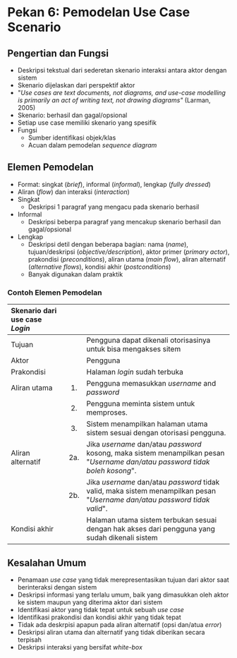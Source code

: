 # Pekan 6: Pemodelan Use Case Scenario

## Pengertian dan Fungsi

- Deskripsi tekstual dari sederetan skenario interaksi antara aktor dengan sistem
- Skenario dijelaskan dari perspektif aktor
- "*Use cases are text documents, not diagrams, and use-case modelling is primarily an act of writing text, not drawing diagrams"* (Larman, 2005)
- Skenario: berhasil dan gagal/opsional
- Setiap use case memiliki skenario yang spesifik
- Fungsi
  - Sumber identifikasi objek/klas
  - Acuan dalam pemodelan *sequence diagram*

## Elemen Pemodelan

- Format: singkat (*brief*), informal (*informal*), lengkap (*fully dressed*)
- Aliran (*flow*) dan interaksi (*interaction*)
- Singkat
  - Deskripsi 1 paragraf yang mengacu pada skenario berhasil
- Informal
  - Deskripsi beberpa paragraf yang mencakup skenario berhasil dan gagal/opsional
- Lengkap
  - Deskripsi detil dengan beberapa bagian: nama (*name*), tujuan/deskripsi (*objective/description*), aktor primer (*primary actor*), prakondisi (*preconditions*), aliran utama (*main flow*), aliran alternatif (*alternative flows*), kondisi akhir (*postconditions*)
  - Banyak digunakan dalam praktik

### Contoh Elemen Pemodelan

|Skenario dari use case *Login*|||
|:---|:---:|:---|
|Tujuan||Pengguna dapat dikenali otorisasinya untuk bisa mengakses sitem|
|Aktor||Pengguna|
|Prakondisi||Halaman *login* sudah terbuka|
|Aliran utama|1.|Pengguna memasukkan *username* and *password*|
||2.|Pengguna meminta sistem untuk memproses.|
||3.|Sistem menampilkan halaman utama sistem sesuai dengan otorisasi pengguna.|
|Aliran alternatif|2a.|Jika *username* dan/atau *password* kosong, maka sistem menampilkan pesan "*Username dan/atau password tidak boleh kosong*".|
||2b.|Jika *username* dan/atau *password* tidak valid, maka sistem menampilkan pesan "*Username dan/atau password tidak valid*".|
|Kondisi akhir||Halaman utama sistem terbukan sesuai dengan hak akses dari pengguna yang sudah dikenali sistem|

## Kesalahan Umum

- Penamaan *use case* yang tidak merepresentasikan tujuan dari aktor saat berinteraksi dengan sistem
- Deskripsi informasi yang terlalu umum, baik yang dimasukkan oleh aktor ke sistem maupun yang diterima aktor dari sistem
- Identifikasi aktor yang tidak tepat untuk sebuah *use case*
- Identifikasi prakondisi dan kondisi akhir yang tidak tepat
- Tidak ada deskrpisi apapun pada aliran alternatif (opsi dan/atua *error*)
- Deskripsi aliran utama dan alternatif yang tidak diberikan secara terpisah
- Deskripsi interaksi yang bersifat *white-box*
